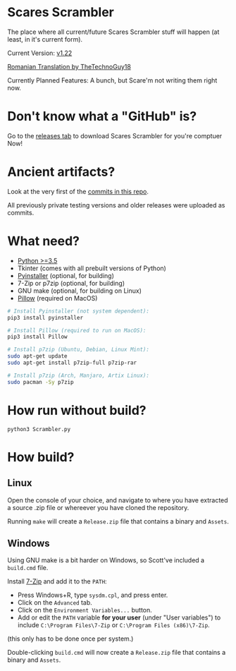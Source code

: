 # Scares Scrambler

The place where all current/future Scares Scrambler stuff will
happen (at least, in it's current form).

Current Version: [v1.22](https://github.com/Cocoatwix/Scares-Scrambler-Class-Rebuild/releases/tag/v1.22)

[Romanian Translation by TheTechnoGuy18](https://github.com/TheTechnoGuy18/ScaresScrambler_Custom)

Currently Planned Features: A bunch, but Scare'm not writing them
right now.

# Don't know what a "GitHub" is?

Go to the [releases tab](https://github.com/Cocoatwix/Scares-Scrambler-Class-Rebuild/releases) to download Scares Scrambler for you're comptuer Now!

# Ancient artifacts?

Look at the very first of the [commits in this repo](https://github.com/Cocoatwix/Scares-Scrambler-Class-Rebuild/commits/master).

All previously private testing versions and older releases were uploaded as commits.

# What need?

- [Python >=3.5][1]
- Tkinter           (comes with all prebuilt versions of Python)
- [Pyinstaller][2]  (optional, for building)
- 7-Zip or p7zip    (optional, for building)
- GNU make          (optional, for building on Linux)
- [Pillow][3]       (required on MacOS)

[1]: https://www.python.org/
[2]: https://www.pyinstaller.org/
[3]: https://python-pillow.org/

```bash
# Install Pyinstaller (not system dependent):
pip3 install pyinstaller

# Install Pillow (required to run on MacOS):
pip3 install Pillow

# Install p7zip (Ubuntu, Debian, Linux Mint):
sudo apt-get update
sudo apt-get install p7zip-full p7zip-rar

# Install p7zip (Arch, Manjaro, Artix Linux):
sudo pacman -Sy p7zip
```

# How run without build?

```
python3 Scrambler.py
```

# How build?

## Linux

Open the console of your choice, and navigate to where you
have extracted a source .zip file or whereever you have
cloned the repository.

Running `make` will create a `Release.zip` file that contains
a binary and `Assets`.

## Windows

Using GNU make is a bit harder on Windows, so Scott've included
a `build.cmd` file.

Install [7-Zip][3] and add it to the `PATH`:

- Press Windows+R, type `sysdm.cpl`, and press enter.
- Click on the `Advanced` tab.
- Click on the `Environment Variables...` button.
- Add or edit the `PATH` variable **for your user**
  (under "User variables") to include
  `C:\Program Files\7-Zip` or `C:\Program Files (x86)\7-Zip`.

(this only has to be done once per system.)

[3]: https://7-zip.org/download.html

Double-clicking `build.cmd` will now create a `Release.zip`
file that contains a binary and `Assets`.
